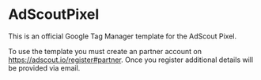 # AdScoutPixel
This is an official Google Tag Manager template for the AdScout Pixel.

To use the template you must create an partner account on https://adscout.io/register#partner. Once you register additional details will be provided via email.
